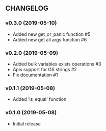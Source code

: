 ## CHANGELOG

### v0.3.0 (2019-05-10)

* Added new get_or_panic function #5
* Added new get all args function #6

### v0.2.0 (2019-05-09)

* Added bulk variables exists operations #3
* Apis support for OS strings #2
* Fix documentation #1

### v0.1.1 (2019-05-08)

* Added 'is_equal' function

### v0.1.0 (2019-05-08)

* Initial release

